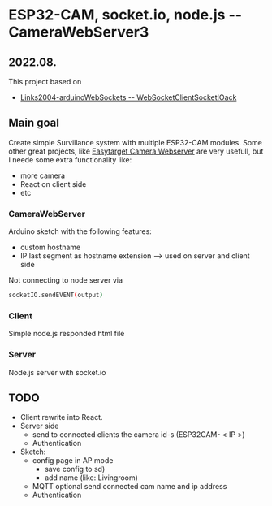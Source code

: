 # ESP32-CAM, socket.io, node.js -- CameraWebServer3

## 2022.08.

This project based on 
- [Links2004-arduinoWebSockets -- WebSocketClientSocketIOack](https://github.com/Links2004/arduinoWebSockets/blob/master/examples/esp32/WebSocketClientSocketIOack/WebSocketClientSocketIOack.ino)


## Main goal

Create simple Survillance system with multiple ESP32-CAM modules. Some other great projects, like [Easytarget Camera Webserver](https://travis-ci.com/github/easytarget/esp32-cam-webserver) are very usefull, but I neede some extra functionality like:
- more camera
- React on client side
- etc

### CameraWebServer

Arduino sketch with the following features:
- custom hostname
- IP last segment as hostname extension --> used on server and client side

Not connecting to node server via 
```sh
socketIO.sendEVENT(output)
```

### Client
Simple node.js responded html file

### Server
Node.js server with socket.io

## TODO
- Client rewrite into React. 
- Server side 
  - send to connected clients the camera id-s (ESP32CAM- < IP >)
  - Authentication
- Sketch:
  - config page in AP mode 
    - save config to sd)
    - add name (like: Livingroom)
  - MQTT optional send connected cam name and ip address
  - Authentication